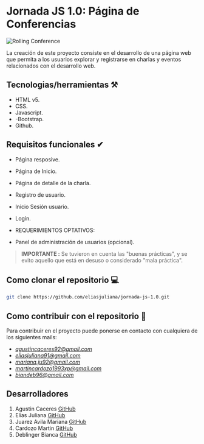 # Jornada JS 1.0: Página de Conferencias
![Rolling Conference](/img/Tucum%C3%A1nimeLogo.png)

La creación de este proyecto consiste en el desarrollo de una página web que permita a los usuarios explorar y registrarse en charlas y eventos relacionados con el desarrollo web.

## Tecnologias/herramientas ⚒

- HTML v5.
- CSS.
- Javascript.
- -Bootstrap.
- Github.

## Requisitos funcionales ✔

- Página resposive.
- Página de Inicio.
- Página de detalle de la charla.
- Registro de usuario.
- Inicio Sesión usuario.
- Login.
- REQUERIMIENTOS OPTATIVOS:

-  Panel de administración de usuarios (opcional).

>**IMPORTANTE :** Se tuvieron en cuenta las "buenas prácticas", y se evito aquello que está en desuso o considerado "mala práctica".

## Como clonar el repositorio 💻

 ```bash 
git clone https://github.com/eliasjuliana/jornada-js-1.0.git
```
## Como contribuir con el repositorio 🤝
Para contribuir en el proyecto puede ponerse en contacto con cualquiera de los siguientes mails: 
- *agustincaceres92@gmail.com*
- *eliasjuliana91@gmail.com*
- *mariana.ju92@gmail.com*
- *martincardozo1993xp@gmail.com*
- *biandeb96@gmail.com*

## Desarrolladores 
1. Agustin Caceres [GitHub](https://github.com/agustinCaceresWalker)
2. Elias Juliana [GitHub](https://github.com/eliasjuliana)
3. Juarez Avila Mariana [GitHub](https://github.com/mariju92)
4. Cardozo Martin [GitHub](https://github.com/CardozoMartin) 
5. Deblinger Bianca [GitHub](https://github.com/biandeb)
